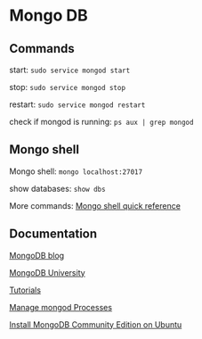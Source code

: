 # Mongo DB

## Commands

start: `sudo service mongod start`

stop: `sudo service mongod stop`

restart: `sudo service mongod restart`

check if mongod is running: `ps aux | grep mongod`

## Mongo shell

Mongo shell: `mongo localhost:27017`

show databases: `show dbs`


More commands: [Mongo shell quick reference](https://docs.mongodb.com/manual/reference/mongo-shell/)

## Documentation

[MongoDB blog](https://www.mongodb.com/blog)

[MongoDB University](https://university.mongodb.com/)

[Tutorials](https://docs.mongodb.com/manual/tutorial/)

[Manage mongod Processes](https://docs.mongodb.com/manual/tutorial/manage-mongodb-processes/)


[Install MongoDB Community Edition on Ubuntu](https://docs.mongodb.com/manual/tutorial/install-mongodb-on-ubuntu/)